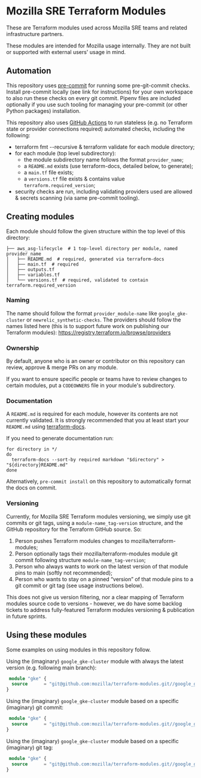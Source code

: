 # Mozilla SRE Terraform Modules

These are Terraform modules used across Mozilla SRE teams and related infrastructure partners.

These modules are intended for Mozilla usage internally. They are not built or supported with external users' usage in mind.

## Automation

This repository uses [pre-commit](https://pre-commit.com/) for running some pre-git-commit checks. Install pre-commit locally (see link for instructions) for your own workspace to also run these checks on every git commit. Pipenv files are included optionally if you use such tooling for managing your pre-commit (or other Python packages) installation.

This repository also uses [GitHub Actions](.github/workflows/ci.yaml) to run stateless (e.g. no Terraform state or provider connections required) automated checks, including the following:
* terraform fmt --recursive & terraform validate for each module directory;
* for each module (top level subdirectory):
  * the module subdirectory name follows the format `provider_name`;
  * a `README.md` exists (use terraform-docs, detailed below, to generate);
  * a `main.tf` file exists;
  * a `versions.tf` file exists & contains value `terraform.required_version`;
* security checks are run, including validating providers used are allowed & secrets scanning (via same pre-commit tooling).

## Creating modules

Each module should follow the given structure within the top level of this directory:

```
├── aws_asg-lifecycle  # 1 top-level directory per module, named provider_name
│   ├── README.md  # required, generated via terraform-docs
│   ├── main.tf  # required
│   ├── outputs.tf
│   ├── variables.tf
│   └── versions.tf  # required, validated to contain terraform.required_version
```

### Naming

The name should follow the format `provider_module-name` like `google_gke-cluster` or `newrelic_synthetic-checks`. The providers should follow the names listed here (this is to support future work on publishing our Terraform modules): https://registry.terraform.io/browse/providers

### Ownership

By default, anyone who is an owner or contributor on this repository can review, approve & merge PRs on any module.

If you want to ensure specific people or teams have to review changes to certain modules, put a `CODEOWNERS` file in your module's subdirectory.

### Documentation

A `README.md` is required for each module, however its contents are not currently validated. It is strongly recommended that you at least start your `README.md` using [terraform-docs](https://github.com/terraform-docs/terraform-docs).

If you need to generate documentation run:

```
for directory in */
do
  terraform-docs --sort-by required markdown "$directory" > "${directory}README.md"
done
```

Alternatively, `pre-commit install` on this repository to automatically format the docs on commit.

### Versioning

Currently, for Mozilla SRE Terraform modules versioning, we simply use git commits or git tags, using a `module-name_tag-version` structure, and the GitHub repository for the Terraform GitHub source. So:

1. Person pushes Terraform modules changes to mozilla/terraform-modules;
2. Person optionally tags their mozilla/terraform-modules module git commit following structure `module-name_tag-version`;
3. Person who always wants to work on the latest version of that module pins to main (softly not recommended);
4. Person who wants to stay on a pinned “version” of that module pins to a git commit or git tag (see usage instructions below).

This does not give us version filtering, nor a clear mapping of Terraform modules source code to versions - however, we do have some backlog tickets to address fully-featured Terraform modules versioning & publication in future sprints.

## Using these modules

Some examples on using modules in this repository follow.

Using the (imaginary) `google_gke-cluster` module with always the latest version (e.g. following main branch):

```terraform
 module "gke" {
  source      = "git@github.com:mozilla/terraform-modules.git//google_gke-cluster?ref=main"
}
```

Using the (imaginary) `google_gke-cluster` module based on a specific (imaginary) git commit:
```terraform
 module "gke" {
  source      = "git@github.com:mozilla/terraform-modules.git//google_gke-cluster?ref=69ad17030bfa4ea46f68f8cc449102d446658851"
}
```

Using the (imaginary) `google_gke-cluster` module based on a specific (imaginary) git tag:
```terraform
 module "gke" {
  source      = "git@github.com:mozilla/terraform-modules.git//google_gke-cluster?ref=google_gke-cluster_v1.0.1"
}
```

